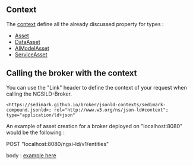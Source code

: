 ## Context
The [context](https://sedimark.github.io/broker/jsonld-contexts/sedimark-compound.jsonld) define all
the already discussed property for types :
- [Asset](https://sedimark.github.io/broker/jsonld-contexts/sedimark-asset.jsonld)
- [DataAsset](https://sedimark.github.io/broker/jsonld-contexts/sedimark-data-asset.jsonld)
- [AIModelAsset](https://sedimark.github.io/broker/jsonld-contexts/sedimark-ai-model-asset.jsonld)
- [ServiceAsset](https://sedimark.github.io/broker/jsonld-contexts/sedimark-service-asset.jsonld)

## Calling the broker with the context
You can use the "Link" header to define the context of your request when calling the NGSILD-Broker.
```
<https://sedimark.github.io/broker/jsonld-contexts/sedimark-compound.jsonld>; rel="http://www.w3.org/ns/json-ld#context"; type="application/ld+json"
```

An example of asset creation for a broker deployed on "localhost:8080" would be the following :

POST "localhost:8080/ngsi-ld/v1/entities"

body : [example here](https://sedimark.github.io/broker/payload-example/asset.jsonld)
